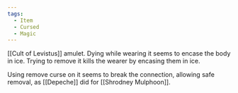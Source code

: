 ```yaml
---
tags:
  - Item
  - Cursed
  - Magic
---
```


[[Cult of Levistus]] amulet. Dying while wearing it seems to encase the body in ice. Trying to remove it kills the wearer by encasing them in ice.

Using remove curse on it seems to break the connection, allowing safe removal, as [[Depeche]] did for [[Shrodney Mulphoon]].